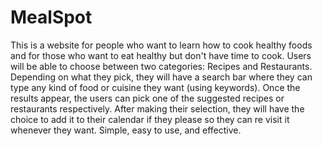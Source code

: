 # MealSpot
This is a website for people who want to learn how to cook healthy foods and for those who want to eat healthy but don't have time to cook.
Users will be able to choose between two categories: Recipes and Restaurants. 
Depending on what they pick, they will have a search bar where they can type any kind of food or cuisine they want (using keywords).
Once the results appear, the users can pick one of the suggested recipes or restaurants respectively.
After making their selection, they will have the choice to add it to their calendar if they please so they can re visit it whenever they want.
Simple, easy to use, and effective.

